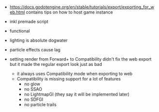 - https://docs.godotengine.org/en/stable/tutorials/export/exporting_for_web.html contains tips on how to host game instance
- inkl premade script
- functional
- lighting is absolute dogwater
- particle effects cause lag

- setting render from Forward+ to Compatibility didn't fix the web export but it made the regular export look just as bad
    - it always uses Compatibility mode when exporting to web
    - Compatibility is missing support for a lot of features
        - no glow
        - no SSAO
        - no LightmapGI (they say it will be implemented later)
        - no SDFGI
        - no particle trails

